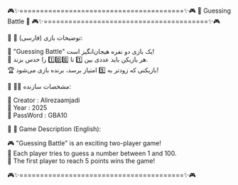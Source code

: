🎮✨========================================✨🎮
                🎲 Guessing Battle 🎲
🎮✨========================================✨🎮

📌 🎯 توضیحات بازی (فارسی):

🎉 "Guessing Battle" یک بازی دو نفره هیجان‌انگیز است!  
🧩 هر بازیکن باید عددی بین 1️⃣ تا 1️⃣0️⃣0️⃣ را حدس بزند.  
🏆 بازیکنی که زودتر به 5️⃣ امتیاز برسد، برنده بازی می‌شود!  

📌 👨‍💻 مشخصات سازنده:

📝 Creator  : Alirezaamjadi  
📅 Year     : 2025  
🔑 PassWord : GBA10  

📌 🌟 Game Description (English):

🎮 "Guessing Battle" is an exciting two-player game!  
🔢 Each player tries to guess a number between 1 and 100.  
🏅 The first player to reach 5 points wins the game!  

🎮✨========================================✨🎮
